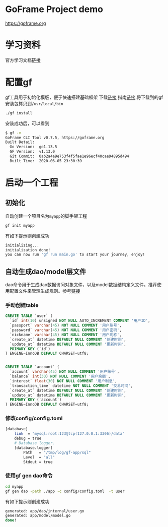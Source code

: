 # GoFrame Project demo

https://goframe.org

# 学习资料
官方学习文档[链接](https://goframe.org/pages/viewpage.action?pageId=1114245)
# 配置gf
gf工具用于初始化模版，便于快速搭建基础框架
下载[链接](https://goframe.org/cli)
指南[链接](https://goframe.org/pages/viewpage.action?pageId=1115782)
将下载到的gf安装包拷贝到`/usr/local/bin`
```bash
./gf install
```
安装成功后，可以看到

```bash
$ gf -v
GoFrame CLI Tool v0.7.5, https://goframe.org
Built Detail:
  Go Version:  go1.13.5
  GF Version:  v1.13.0
  Git Commit:  0ab2a4a9e753f4f5fae1e96ecf40cae94895d494
  Built Time:  2020-06-05 23:30:39
```

# 启动一个工程
## 初始化
自动创建一个项目名为`myapp`的脚手架工程
```bash
gf init myapp
```
有如下提示则创建成功

```bash
initializing...
initialization done! 
you can now run 'gf run main.go' to start your journey, enjoy!
```
## 自动生成dao/model层文件
dao命令用于生成dao数据访问对象文件，以及model数据结构定义文件。推荐使用配置文件来管理生成规则。参考[链接](https://goframe.org/pages/viewpage.action?pageId=3673173)
### 手动创建table

```sql
CREATE TABLE `user` (
  `id` int(10) unsigned NOT NULL AUTO_INCREMENT COMMENT '用户ID',
  `passport` varchar(45) NOT NULL COMMENT '用户账号',
  `password` varchar(45) NOT NULL COMMENT '用户密码',
  `nickname` varchar(45) NOT NULL COMMENT '用户昵称',
  `create_at` datetime DEFAULT NULL COMMENT '创建时间',
  `update_at` datetime DEFAULT NULL COMMENT '更新时间',
  PRIMARY KEY (`id`)
) ENGINE=InnoDB DEFAULT CHARSET=utf8;


CREATE TABLE `account` (
  `account` varchar(45) NOT NULL COMMENT '用户账号',
  `balance` int(30) NOT NULL COMMENT '用户余额',
  `interest` float(30) NOT NULL COMMENT '用户利息',
  `transaction_time` datetime NOT NULL COMMENT '交易时间',
  `create_at` datetime DEFAULT NULL COMMENT '创建时间',
  `update_at` datetime DEFAULT NULL COMMENT '更新时间',
  PRIMARY KEY (`account`)
) ENGINE=InnoDB DEFAULT CHARSET=utf8;
```

### 修改config/config.toml
```bash
[database]
    link  = "mysql:root:123@tcp(127.0.0.1:3306)/data"
    debug = true
    # Database logger.
    [database.logger]
        Path   = "/tmp/log/gf-app/sql"
        Level  = "all"
        Stdout = true
```

### 使用gf gen dao命令
```bash
cd myapp
gf gen dao -path ./app -c config/config.toml  -t user
```
有如下提示则创建成功
```bash
generated: app/dao/internal/user.go
generated: app/model/model.go
done!
```

